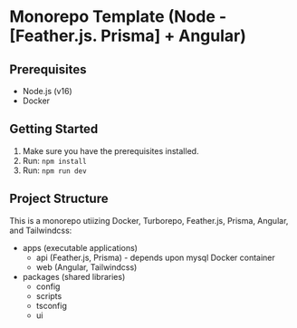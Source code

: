 # Monorepo Template (Node - [Feather.js. Prisma] + Angular)

## Prerequisites

- Node.js (v16)
- Docker

## Getting Started

1. Make sure you have the prerequisites installed.
2. Run: `npm install`
3. Run: `npm run dev`

## Project Structure

This is a monorepo utiizing Docker, Turborepo, Feather.js, Prisma, Angular, and Tailwindcss:

- apps (executable applications)
  - api (Feather.js, Prisma) - depends upon mysql Docker container
  - web (Angular, Tailwindcss)
- packages (shared libraries)
  - config
  - scripts
  - tsconfig
  - ui
